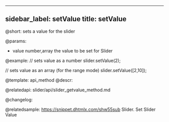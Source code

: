 
---
sidebar_label: setValue
title: setValue
---          

@short: sets a value for the slider


@params:
- value		number,array		 the value to be set for Slider



@example:
// sets value as a number
slider.setValue(2);
 
// sets value as an array (for the range mode)
slider.setValue([2,10]);


@template: api_method
@descr:



@relatedapi:
slider/api/slider_getvalue_method.md


@changelog:

@relatedsample: https://snippet.dhtmlx.com/shw55sub	Slider. Set Slider Value
